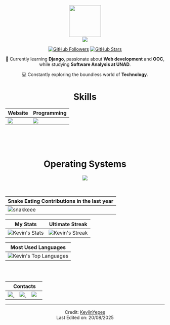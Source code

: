 <div align="Center">
<img width="100" src="https://github.com/user-attachments/assets/fae54e71-c962-4868-ad16-f727a0593d00" />

<div align="center">

<a href="https://github.com/KeviinYepes">
<img src="https://github.com/user-attachments/assets/77f249fa-d3bf-4ece-aad2-7fe374d1217f" />
</a>

[![GitHub Followers](https://img.shields.io/github/followers/KeviinYepes?label=Follow&style=social)](https://github.com/KeviinYepes)
[![GitHub Stars](https://img.shields.io/github/stars/KeviinYepes?style=social)](https://github.com/KeviinYepes)
</div>


🌱 Currently learning **Django**, passionate about **Web development** and **OOC**, while studying **Software Analysis at UNAD**.  

💻 Constantly exploring the boundless world of **Technology**.  


<div align="Center">
<h1>Skills</h1>
</div>

<div align="Center">

| Website | Programming |
| ------------- | ------------- |
| <img src="https://skillicons.dev/icons?i=html,css,js,tailwind,bootstrap"/> | <img src="https://skillicons.dev/icons?i=java,py,php,mysql,git,vscode"/> |

</div>

<br>
<br>
<br>

<div align="Center">
<h1>Operating Systems</h1>

<img src="https://skillicons.dev/icons?i=windows,arch,linux,mint,ubuntu"/>

</div>

<br>
<br>

| Snake Eating Contributions in the last year |
| ------------------------------------------|
| ![snakkeee](https://github.com/user-attachments/assets/767354e9-fe1e-4009-b421-2f49388bfda5) | 



<div align="Center">

| My Stats | Ultimate Streak |
| ------------- | ------------- |
| ![Kevin's Stats](https://github-readme-stats.vercel.app/api?username=KeviinYepes&theme=dark&show_icons=true&count_private=true&hide_border=true)  | ![Kevin's Streak](https://github-readme-streak-stats.herokuapp.com/?user=KeviinYepes&theme=dark&hide_border=true) |

| Most Used Languages |
| ----------|
| ![Kevin's Top Languages](https://github-readme-stats.vercel.app/api/top-langs/?username=KeviinYepes&theme=dark&show_icons=true&hide_border=true&layout=compact) |


</div>

<br>
<br>

<div align="Center">

|‎ ‎ ‎ ‎ Contacts‎ ‎ ‎ ‎ |
| ----------|
| <a href="mailto:keyv2412@gmail.com"> <img src="https://skillicons.dev/icons?i=gmail"/> </a> ‎ ‎ ‎ ‎  <a href="https://www.instagram.com/belongxhx/" target="_blank"> <img src="https://skillicons.dev/icons?i=instagram"/> </a> ‎ ‎ ‎ ‎  <a href="https://www.linkedin.com/in/kevin-estiven-yepes-villareal-93999b285/" target="_blank"> <img src="https://skillicons.dev/icons?i=linkedin"/> </a> |

</div>

------

Credit: [KeviinYepes](https://github.com/KeviinYepes)  
Last Edited on: 20/08/2025  
